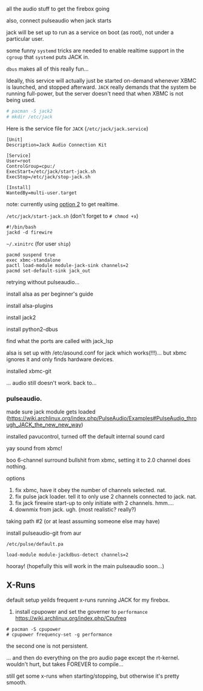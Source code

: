 all the audio stuff to get the firebox going

also, connect pulseaudio when jack starts

jack will be set up to run as a service on boot (as root), not under a particular user.

some funny `systemd` tricks are needed to enable realtime support in the `cgroup` that `systemd` puts JACK in.

`dbus` makes all of this really fun...

Ideally, this service will actually just be started on-demand whenever XBMC is launched, and stopped afterward. `JACK` really demands that the system be running full-power, but the server doesn't need that when XBMC is not being used.

```bash
# pacman -S jack2
# mkdir /etc/jack
```

Here is the service file for `JACK` (`/etc/jack/jack.service`)

```
[Unit]
Description=Jack Audio Connection Kit

[Service]
User=root
ControlGroup=cpu:/
ExecStart=/etc/jack/start-jack.sh
ExecStop=/etc/jack/stop-jack.sh

[Install]
WantedBy=multi-user.target
```

note: currently using [option 2](http://www.freedesktop.org/wiki/Software/systemd/MyServiceCantGetRealtime) to get realtime.

`/etc/jack/start-jack.sh` (don't forget to `# chmod +x`)

```
#!/bin/bash
jackd -d firewire
```

`~/.xinitrc` (for user `ship`)
```
pacmd suspend true
exec xbmc-standalone
pactl load-module module-jack-sink channels=2
pacmd set-default-sink jack_out
```

retrying without pulseaudio...

install alsa as per beginner's guide

install alsa-plugins

install jack2

install python2-dbus

find what the ports are called with jack_lsp

alsa is set up with /etc/asound.conf for jack which works(!!!)... but xbmc ignores it and only finds hardware devices.

installed xbmc-git

... audio still doesn't work. back to...


### pulseaudio.

made sure jack module gets loaded (https://wiki.archlinux.org/index.php/PulseAudio/Examples#PulseAudio_through_JACK_the_new_new_way)

installed pavucontrol, turned off the default internal sound card

yay sound from xbmc!

boo 6-channel surround bullshit from xbmc, setting it to 2.0 channel does nothing.

options

1. fix xbmc, have it obey the number of channels selected. nat.
2. fix pulse jack loader. tell it to only use 2 channels connected to jack. nat.
3. fix jack firewire start-up to only initiate with 2 channels. hmm....
4. downmix from jack. ugh. (most realistic? really?)


taking path #2 (or at least assuming someone else may have)

install pulseaudio-git from aur

`/etc/pulse/default.pa`
```
load-module module-jackdbus-detect channels=2
```

hooray! (hopefully this will work in the main pulseaudio soon...)


## X-Runs

default setup yeilds frequent x-runs running JACK for my firebox.

1. install cpupower and set the governer to `performance` https://wiki.archlinux.org/index.php/Cpufreq

```
# pacman -S cpupower
# cpupower frequency-set -g performance
```

the second one is not persistent.


... and then do everything on the pro audio page except the rt-kernel. wouldn't hurt, but takes FOREVER to compile...

still get some x-runs when starting/stopping, but otherwise it's pretty smooth.
